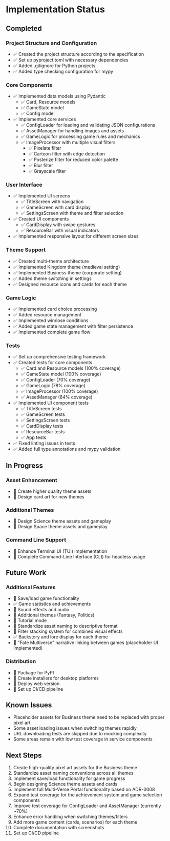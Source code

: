 # Implementation Status

## Completed

### Project Structure and Configuration
- ✅ Created the project structure according to the specification
- ✅ Set up pyproject.toml with necessary dependencies
- ✅ Added .gitignore for Python projects
- ✅ Added type checking configuration for mypy

### Core Components
- ✅ Implemented data models using Pydantic
  - ✅ Card, Resource models
  - ✅ GameState model
  - ✅ Config model
- ✅ Implemented core services
  - ✅ ConfigLoader for loading and validating JSON configurations
  - ✅ AssetManager for handling images and assets
  - ✅ GameLogic for processing game rules and mechanics
  - ✅ ImageProcessor with multiple visual filters
    - ✅ Pixelate filter
    - ✅ Cartoon filter with edge detection
    - ✅ Posterize filter for reduced color palette
    - ✅ Blur filter
    - ✅ Grayscale filter

### User Interface
- ✅ Implemented UI screens
  - ✅ TitleScreen with navigation
  - ✅ GameScreen with card display
  - ✅ SettingsScreen with theme and filter selection
- ✅ Created UI components
  - ✅ CardDisplay with swipe gestures
  - ✅ ResourceBar with visual indicators
- ✅ Implemented responsive layout for different screen sizes

### Theme Support
- ✅ Created multi-theme architecture
- ✅ Implemented Kingdom theme (medieval setting)
- ✅ Implemented Business theme (corporate setting)
- ✅ Added theme switching in settings
- ✅ Designed resource icons and cards for each theme

### Game Logic
- ✅ Implemented card choice processing
- ✅ Added resource management
- ✅ Implemented win/lose conditions
- ✅ Added game state management with filter persistence
- ✅ Implemented complete game flow

### Tests
- ✅ Set up comprehensive testing framework
- ✅ Created tests for core components
  - ✅ Card and Resource models (100% coverage)
  - ✅ GameState model (100% coverage)
  - ✅ ConfigLoader (70% coverage)  
  - ✅ GameLogic (78% coverage)
  - ✅ ImageProcessor (100% coverage)
  - ✅ AssetManager (64% coverage)
- ✅ Implemented UI component tests
  - ✅ TitleScreen tests
  - ✅ GameScreen tests
  - ✅ SettingsScreen tests
  - ✅ CardDisplay tests
  - ✅ ResourceBar tests
  - ✅ App tests
- ✅ Fixed linting issues in tests
- ✅ Added full type annotations and mypy validation

## In Progress

### Asset Enhancement
- 🔄 Create higher quality theme assets
- 🔄 Design card art for new themes

### Additional Themes
- 🔄 Design Science theme assets and gameplay
- 🔄 Design Space theme assets and gameplay

### Command Line Support
- 🔄 Enhance Terminal UI (TUI) implementation
- 🔄 Complete Command-Line Interface (CLI) for headless usage

## Future Work

### Additional Features
- 📝 Save/load game functionality
- ✅ Game statistics and achievements
- 📝 Sound effects and audio
- 📝 Additional themes (Fantasy, Politics)
- 📝 Tutorial mode
- 📝 Standardize asset naming to descriptive format
- 📝 Filter stacking system for combined visual effects
- ✅ Backstory and lore display for each theme
- 🔄 "Fate Multiverse" narrative linking between games (placeholder UI implemented)

### Distribution
- 📝 Package for PyPI
- 📝 Create installers for desktop platforms
- 📝 Deploy web version
- 📝 Set up CI/CD pipeline

## Known Issues
- Placeholder assets for Business theme need to be replaced with proper pixel art
- Some asset loading issues when switching themes rapidly
- URL downloading tests are skipped due to mocking complexity
- Some areas remain with low test coverage in service components

## Next Steps
1. Create high-quality pixel art assets for the Business theme
2. Standardize asset naming conventions across all themes
3. Implement save/load functionality for game progress
4. Begin designing Science theme assets and cards
5. Implement full Multi-Verse Portal functionality based on ADR-0008
6. Expand test coverage for the achievement system and game selection components
7. Improve test coverage for ConfigLoader and AssetManager (currently ~70%)
8. Enhance error handling when switching themes/filters
9. Add more game content (cards, scenarios) for each theme
10. Complete documentation with screenshots
11. Set up CI/CD pipeline